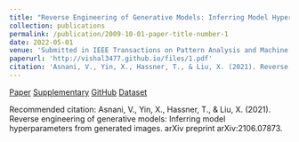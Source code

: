 ```yaml
---
title: "Reverse Engineering of Generative Models: Inferring Model Hyperparameters from Generated Images"
collection: publications
permalink: /publication/2009-10-01-paper-title-number-1
date: 2022-05-01
venue: 'Submitted in IEEE Transactions on Pattern Analysis and Machine Intelligence'
paperurl: 'http://vishal3477.github.io/files/1.pdf'
citation: 'Asnani, V., Yin, X., Hassner, T., & Liu, X. (2021). Reverse engineering of generative models: Inferring model hyperparameters from generated images. arXiv preprint arXiv:2106.07873.'
---
```


[Paper](http://vishal3477.github.io/files/1.pdf)
[Supplementary](http://vishal3477.github.io/files/1_supp.pdf)
[GitHub](https://github.com/vishal3477/Reverse_Engineering_GMs)
[Dataset](https://drive.google.com/drive/folders/1ZKQ3t7_Hip9DO6uwljZL4rYAn5viSRhu)

Recommended citation: Asnani, V., Yin, X., Hassner, T., & Liu, X. (2021). Reverse engineering of generative models: Inferring model hyperparameters from generated images. arXiv preprint arXiv:2106.07873.